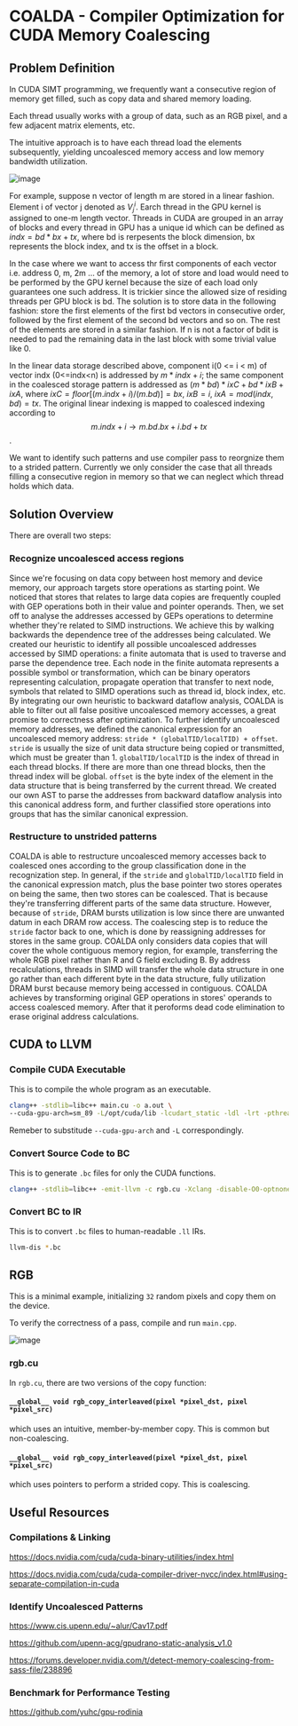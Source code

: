# COALDA - Compiler Optimization for CUDA Memory Coalescing

## Problem Definition
In CUDA SIMT programming, we frequently want a consecutive region of memory get filled, such as copy data and shared memory loading.

Each thread usually works with a group of data, such as an RGB pixel, and a few adjacent matrix elements, etc.

The intuitive approach is to have each thread load the elements subsequently, yielding uncoalesced memory access and low memory bandwidth utilization.

![image](https://github.com/zianglih/EECS583_Project/assets/40673516/c29dc0fe-c1b0-4880-be0f-222297b7720a)



For example, suppose n vector of length m are stored in a linear fashion. Element i of vector j denoted as $V_j^i$. Earch thread in the GPU kernel is assigned to one-m length vector. Threads in CUDA are grouped in an array of blocks and every thread in GPU has a unique id which can be defined as $indx = bd*bx +tx$, where bd is rerpesents the block dimension, bx represents the block index, and tx is the offset in a block.

In the case where we want to access thr first components of each vector i.e. address 0, m, 2m ... of the memory, a lot of store and load would need to be performed by the GPU kernel because the size of each load only guarantees one such address. It is trickier since the allowed size of residing threads per GPU block is bd. The solution is to store data in the following fashion: store the first elements of the first bd vectors in consecutive order, followed by the first element of the second bd vectors and so on. The rest of the elements are stored in a similar fashion. If n is not a factor of bdit is needed to pad the remaining data in the last block with some trivial value like 0.

In the linear data storage described above, component i(0 <= i < m) of vector indx (0<=indx<n) is addressed by $m * indx + i$; the same component in the coalesced storage pattern is addressed as $(m*bd)*ixC + bd * ixB + ixA$, where $ixC = floor[(m.indx + i)/(m.bd)]=bx$, $ixB=i$, $ixA=mod(indx,bd)=tx$.
The original linear indexing is mapped to coalesced indexing according to $$m.indx+i \rightarrow m.bd.bx+i.bd+tx$$.

We want to identify such patterns and use compiler pass to reorgnize them to a strided pattern.
Currently we only consider the case that all threads filling a consecutive region in memory so that we can neglect which thread holds which data.


## Solution Overview

There are overall two steps:

### Recognize uncoalesced access regions
Since we're focusing on data copy between host memory and device memory, our approach targets store operations as starting point. We noticed that stores that relates to large data copies are frequently coupled with GEP operations both in their value and pointer operands. Then, we set off to analyse the addresses accessed by GEPs operations to determine whether they're related to SIMD instructions. We achieve this by walking backwards the dependence tree of the addresses being calculated. We created our heuristic to identify all possible uncoalesced addresses accessed by SIMD operations: a finite automata that is used to traverse and parse the dependence tree. Each node in the finite automata represents a possible symbol or transformation, which can be binary operators representing calculation, propagate operation that transfer to next node, symbols that related to SIMD operations such as thread id, block index, etc. By integrating our own heuristic to backward dataflow analysis, COALDA is able to filter out all false positive uncoalesced memory accesses, a great promise to correctness after optimization. 
To further identify uncoalesced memory addresses, we defined the canonical expression for an uncoalesced memory address: `stride * (globalTID/localTID) + offset`. `stride` is usually the size of unit data structure being copied or transmitted, which must be greater than 1. `globalTID/localTID` is the index of thread in each thread blocks. If there are more than one thread blocks, then the thread index will be global. `offset` is the byte index of the element in the data structure that is being transferred by the current thread. We created our own AST to parse the addresses from backward dataflow analysis into this canonical address form, and further classified store operations into groups that has the similar canonical expression.

### Restructure to unstrided patterns
COALDA is able to restructure uncoalesced memory accesses back to coalesced ones according to the group classification done in the recognization step. In general, if the `stride` and `globalTID/localTID` field in the canonical expression match, plus the base pointer two stores operates on being the same, then two stores can be coalesced. That is because they're transferring different parts of the same data structure. However, because of `stride`, DRAM bursts utilization is low since there are unwanted datum in each DRAM row access. The coalescing step is to reduce the `stride` factor back to one, which is done by reassigning addresses for stores in the same group. COALDA only considers data copies that will cover the whole contiguous memory region, for example, transferring the whole RGB pixel rather than R and G field excluding B. By address recalculations, threads in SIMD will transfer the whole data structure in one go rather than each different byte in the data structure, fully utilization DRAM burst because memory being accessed in contiguous. COALDA achieves by transforming original GEP operations in stores' operands to access coalesced memory. After that it peroforms dead code elimination to erase original address calculations.

## CUDA to LLVM

### Compile CUDA Executable
This is to compile the whole program as an executable.
```bash
clang++ -stdlib=libc++ main.cu -o a.out \
--cuda-gpu-arch=sm_89 -L/opt/cuda/lib -lcudart_static -ldl -lrt -pthread
```
Remeber to substitude ```--cuda-gpu-arch``` and ```-L``` correspondingly.
### Convert Source Code to BC
This is to generate ```.bc``` files for only the CUDA functions.
```bash
clang++ -stdlib=libc++ -emit-llvm -c rgb.cu -Xclang -disable-O0-optnone
```
### Convert BC to IR
This is to convert ```.bc``` files to human-readable ```.ll``` IRs.
```bash
llvm-dis *.bc
```

## RGB
This is a minimal example, initializing ```32``` random pixels and copy them on the device.

To verify the correctness of a pass, compile and run ```main.cpp```.

![image](https://github.com/zianglih/EECS583_Project/assets/52993433/88bfcad0-6f1a-4e49-8d31-1c58e497c5d8)


### rgb.cu
In ```rgb.cu```, there are two versions of the copy function:
#### ```__global__ void rgb_copy_interleaved(pixel *pixel_dst, pixel *pixel_src)```
which uses an intuitive, member-by-member copy.
This is common but non-coalescing.
#### ```__global__ void rgb_copy_interleaved(pixel *pixel_dst, pixel *pixel_src)```
which uses pointers to perform a strided copy.
This is coalescing.


## Useful Resources
### Compilations & Linking
https://docs.nvidia.com/cuda/cuda-binary-utilities/index.html

https://docs.nvidia.com/cuda/cuda-compiler-driver-nvcc/index.html#using-separate-compilation-in-cuda
### Identify Uncoalesced Patterns
https://www.cis.upenn.edu/~alur/Cav17.pdf

https://github.com/upenn-acg/gpudrano-static-analysis_v1.0

https://forums.developer.nvidia.com/t/detect-memory-coalescing-from-sass-file/238896

### Benchmark for Performance Testing
https://github.com/yuhc/gpu-rodinia
